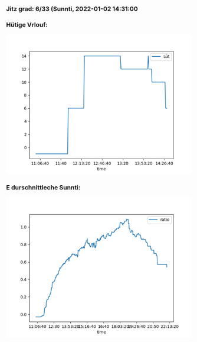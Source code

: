 ### Jitz grad: 6/33 (Sunnti, 2022-01-02 14:31:00

### Hütige Vrlouf:
![Graph](Today.png)

### E durschnittleche Sunnti:
![Graph](Sunnti.png)